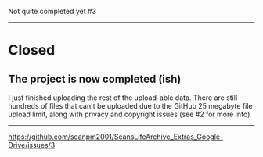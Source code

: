 Not quite completed yet #3 

***

# Closed

## The project is now completed (ish)

I just finished uploading the rest of the upload-able data. There are still hundreds of files that can't be uploaded due to the GitHub 25 megabyte file upload limit, along with privacy and copyright issues (see #2 for more info)

***

https://github.com/seanpm2001/SeansLifeArchive_Extras_Google-Drive/issues/3
